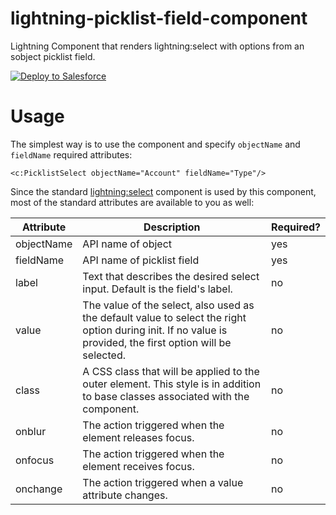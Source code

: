 # lightning-picklist-field-component
Lightning Component that renders lightning:select with options from an sobject picklist field.

<a href="https://githubsfdeploy.herokuapp.com">
  <img alt="Deploy to Salesforce"
       src="https://raw.githubusercontent.com/afawcett/githubsfdeploy/master/deploy.png">
</a>

# Usage

The simplest way is to use the component and specify `objectName` and `fieldName` required attributes:

```
<c:PicklistSelect objectName="Account" fieldName="Type"/>
```

Since the standard [lightning:select](https://developer.salesforce.com/docs/atlas.en-us.lightning.meta/lightning/aura_compref_lightning_select.htm) component is used by this component, most of the standard attributes are available to you as well:

| Attribute | Description | Required? |
|-----------|-------------|-----------|
| objectName | API name of object | yes |
| fieldName | API name of picklist field | yes |
| label     | Text that describes the desired select input. Default is the field's label. | no |
| value     | The value of the select, also used as the default value to select the right option during init. If no value is provided, the first option will be selected. | no |
| class     | A CSS class that will be applied to the outer element. This style is in addition to base classes associated with the component. | no
| onblur    | The action triggered when the element releases focus. | no |
| onfocus   | The action triggered when the element receives focus. | no |
| onchange  | The action triggered when a value attribute changes. | no |
